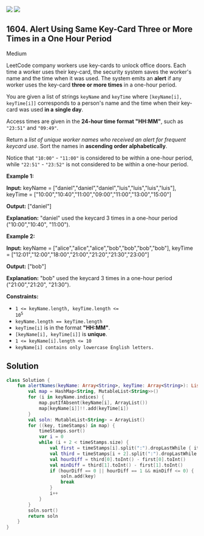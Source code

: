 [![](https://img.shields.io/github/stars/javadev/LeetCode-in-Kotlin?label=Stars&style=flat-square)](https://github.com/javadev/LeetCode-in-Kotlin)
[![](https://img.shields.io/github/forks/javadev/LeetCode-in-Kotlin?label=Fork%20me%20on%20GitHub%20&style=flat-square)](https://github.com/javadev/LeetCode-in-Kotlin/fork)

## 1604\. Alert Using Same Key-Card Three or More Times in a One Hour Period

Medium

LeetCode company workers use key-cards to unlock office doors. Each time a worker uses their key-card, the security system saves the worker's name and the time when it was used. The system emits an **alert** if any worker uses the key-card **three or more times** in a one-hour period.

You are given a list of strings `keyName` and `keyTime` where `[keyName[i], keyTime[i]]` corresponds to a person's name and the time when their key-card was used **in a** **single day**.

Access times are given in the **24-hour time format "HH:MM"**, such as `"23:51"` and `"09:49"`.

Return a _list of unique worker names who received an alert for frequent keycard use_. Sort the names in **ascending order alphabetically**.

Notice that `"10:00"` - `"11:00"` is considered to be within a one-hour period, while `"22:51"` - `"23:52"` is not considered to be within a one-hour period.

**Example 1:**

**Input:** keyName = ["daniel","daniel","daniel","luis","luis","luis","luis"], keyTime = ["10:00","10:40","11:00","09:00","11:00","13:00","15:00"]

**Output:** ["daniel"]

**Explanation:** "daniel" used the keycard 3 times in a one-hour period ("10:00","10:40", "11:00").

**Example 2:**

**Input:** keyName = ["alice","alice","alice","bob","bob","bob","bob"], keyTime = ["12:01","12:00","18:00","21:00","21:20","21:30","23:00"]

**Output:** ["bob"]

**Explanation:** "bob" used the keycard 3 times in a one-hour period ("21:00","21:20", "21:30").

**Constraints:**

*   <code>1 <= keyName.length, keyTime.length <= 10<sup>5</sup></code>
*   `keyName.length == keyTime.length`
*   `keyTime[i]` is in the format **"HH:MM"**.
*   `[keyName[i], keyTime[i]]` is **unique**.
*   `1 <= keyName[i].length <= 10`
*   `keyName[i] contains only lowercase English letters.`

## Solution

```kotlin
class Solution {
    fun alertNames(keyName: Array<String>, keyTime: Array<String>): List<String> {
        val map = HashMap<String, MutableList<String>>()
        for (i in keyName.indices) {
            map.putIfAbsent(keyName[i], ArrayList())
            map[keyName[i]]!!.add(keyTime[i])
        }
        val soln: MutableList<String> = ArrayList()
        for ((key, timeStamps) in map) {
            timeStamps.sort()
            var i = 0
            while (i + 2 < timeStamps.size) {
                val first = timeStamps[i].split(":").dropLastWhile { it.isEmpty() }.toTypedArray()
                val third = timeStamps[i + 2].split(":").dropLastWhile { it.isEmpty() }.toTypedArray()
                val hourDiff = third[0].toInt() - first[0].toInt()
                val minDiff = third[1].toInt() - first[1].toInt()
                if (hourDiff == 0 || hourDiff == 1 && minDiff <= 0) {
                    soln.add(key)
                    break
                }
                i++
            }
        }
        soln.sort()
        return soln
    }
}
```